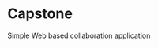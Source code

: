 # Capstone
Simple Web based collaboration application

[Backlog]: https://trello.com/b/BPVMOYNi/goldfinger
